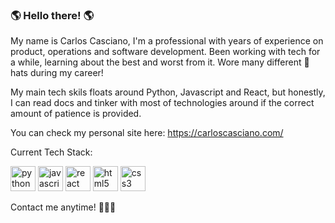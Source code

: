 ### 🌎 Hello there! 🌎

My name is Carlos Casciano, I'm a professional with years of experience on product, operations and software development.
Been working with tech for a while, learning about the best and worst from it. 
Wore many different 🎩 hats during my career! 


My main tech skils floats around Python, Javascript and React, but honestly, I can read docs and tinker with most of technologies around if the correct amount of patience is provided.


You can check my personal site here: https://carloscasciano.com/


Current Tech Stack:

<p align="left">
  <img src="https://devicons.github.io/devicon/devicon.git/icons/python/python-original-wordmark.svg" alt="python" width="40" height="40"/>
  <img src="https://devicons.github.io/devicon/devicon.git/icons/javascript/javascript-original.svg" alt="javascript" width="40" height="40"/> 
  <img src="https://devicons.github.io/devicon/devicon.git/icons/react/react-original-wordmark.svg" alt="react" width="40" height="40"/>
  <img src="https://devicons.github.io/devicon/devicon.git/icons/html5/html5-original-wordmark.svg" alt="html5" width="40" height="40"/> 
  <img src="https://devicons.github.io/devicon/devicon.git/icons/css3/css3-original-wordmark.svg" alt="css3" width="40" height="40"/> 
  
</p>


Contact me anytime! 🤙🤙🤙
